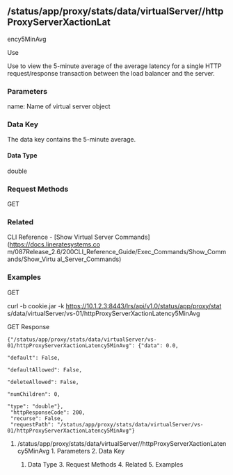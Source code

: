 ## /status/app/proxy/stats/data/virtualServer/<name>/httpProxyServerXactionLat
ency5MinAvg

Use

Use to view the 5-minute average of the average latency for a single HTTP
request/response transaction between the load balancer and the server.

### Parameters

name: Name of virtual server object

### Data Key

The data key contains the 5-minute average.

#### Data Type

double

### Request Methods

GET

### Related

CLI Reference - [Show Virtual Server Commands](https://docs.lineratesystems.co
m/087Release_2.6/200CLI_Reference_Guide/Exec_Commands/Show_Commands/Show_Virtu
al_Server_Commands)

### Examples

GET

curl -b cookie.jar -k https://10.1.2.3:8443/lrs/api/v1.0/status/app/proxy/stat
s/data/virtualServer/vs-01/httpProxyServerXactionLatency5MinAvg

GET Response

    
    
    {"/status/app/proxy/stats/data/virtualServer/vs-01/httpProxyServerXactionLatency5MinAvg": {"data": 0.0,
                                                                                             "default": False,
                                                                                             "defaultAllowed": False,
                                                                                             "deleteAllowed": False,
                                                                                             "numChildren": 0,
                                                                                             "type": "double"},
     "httpResponseCode": 200,
     "recurse": False,
     "requestPath": "/status/app/proxy/stats/data/virtualServer/vs-01/httpProxyServerXactionLatency5MinAvg"}
    

  1. /status/app/proxy/stats/data/virtualServer/<name>/httpProxyServerXactionLatency5MinAvg
    1. Parameters
    2. Data Key
      1. Data Type
    3. Request Methods
    4. Related
    5. Examples


